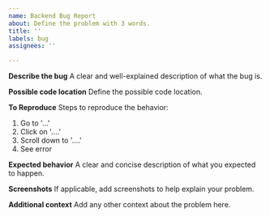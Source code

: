 ```yaml
---
name: Backend Bug Report
about: Define the problem with 3 words.
title: ''
labels: bug
assignees: ''

---
```


**Describe the bug**
A clear and well-explained description of what the bug is.

<!---
If not found, remove this part
--->
**Possible code location**
Define the possible code location.

**To Reproduce**
Steps to reproduce the behavior:
1. Go to '...'
2. Click on '....'
3. Scroll down to '....'
4. See error

**Expected behavior**
A clear and concise description of what you expected to happen.

**Screenshots**
If applicable, add screenshots to help explain your problem.

**Additional context**
Add any other context about the problem here.